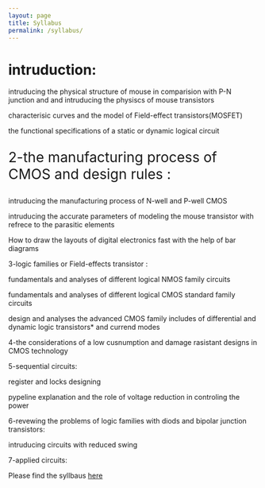 ```yaml
---
layout: page
title: Syllabus
permalink: /syllabus/
---
```


<h1>intruduction:</h1>

<p>intruducing the physical structure of mouse in comparision with P-N junction and and intruducing the physiscs of mouse transistors</p>

<p>characterisic curves and the model of Field-effect transistors(MOSFET)</p>

the functional specifications of a static or dynamic logical circuit

<p style = "font-size:28px;">2-the manufacturing process of CMOS and design rules :</p>

intruducing the manufacturing process of N-well and P-well CMOS

intruducing the accurate parameters of modeling the mouse transistor with refrece to the parasitic elements

How to draw  the layouts of digital electronics fast with the  help of bar diagrams

3-logic families or Field-effects transistor :

fundamentals and analyses of different logical NMOS family circuits 

fundamentals and analyses of different logical CMOS standard family circuits 

design and analyses the advanced CMOS family includes of differential and dynamic logic transistors* and currend modes

4-the considerations of a low cusnumption and damage rasistant designs in CMOS technology

5-sequential circuits:

register and locks designing 

pypeline explanation   and the role of voltage reduction in controling the power

6-revewing the problems of logic families with diods and bipolar junction transistors:

intruducing circuits with reduced swing

7-applied circuits:






















Please find the syllbaus [here](/static_files/materials/syllabus.pdf)
